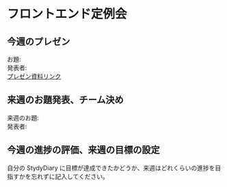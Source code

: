 # フロントエンド定例会

## 今週のプレゼン

お題: \
発表者: \
[プレゼン資料リンク]()

## 来週のお題発表、チーム決め

来週のお題: \
発表者:

## 今週の進捗の評価、来週の目標の設定

自分の StydyDiary に目標が達成できたかどうか、来週はどれくらいの進捗を目指すかを忘れずに記入してください。
